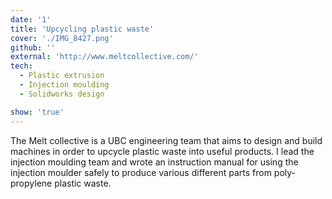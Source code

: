 ```yaml
---
date: '1'
title: 'Upcycling plastic waste'
cover: './IMG_8427.png'
github: ''
external: 'http://www.meltcollective.com/'
tech:
  - Plastic extrusion
  - Injection moulding
  - Solidworks design

show: 'true'
---
```


The Melt collective is a UBC engineering team that aims to design and build machines in order to upcycle plastic waste into useful products.
I lead the injection moulding team and wrote an instruction manual for using the injection moulder safely to produce various different parts from poly-propylene plastic waste.
